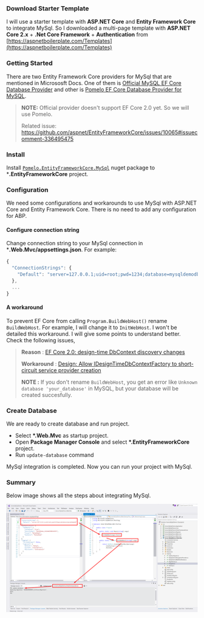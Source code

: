 
### Download Starter Template

I will use a starter template with **ASP.NET Core** and **Entity Framework Core** to integrate MySql. 
So I downloaded a multi-page template with **ASP.NET Core 2.x** + **.Net Core Framework** + **Authentication** from [https://aspnetboilerplate.com/Templates](https://aspnetboilerplate.com/Templates)

### Getting Started

There are two Entity Framework Core providers for MySql that are mentioned in Micrososft Docs. One of them is 
[Official MySQL EF Core Database Provider](https://docs.microsoft.com/en-us/ef/core/providers/mysql/) and 
other is [Pomelo EF Core Database Provider for MySQL](https://docs.microsoft.com/en-us/ef/core/providers/pomelo/).

> **NOTE:** Official provider doesn't support EF Core 2.0 yet. So we will use Pomelo.
> 
> Related issue: https://github.com/aspnet/EntityFrameworkCore/issues/10065#issuecomment-336495475

### Install 

Install [`Pomelo.EntityFrameworkCore.MySql`](https://www.nuget.org/packages/Pomelo.EntityFrameworkCore.MySql/) nuget package to ***.EntityFrameworkCore** project. 

### Configuration

We need some configurations and workarounds to use MySql with ASP.NET Core and Entity Framework Core. 
There is no need to add any configuration for ABP.

#### Configure connection string 

Change connection string to your MySql connection in ***.Web.Mvc/appsettings.json**. For example:

```js
{
  "ConnectionStrings": {
    "Default": "server=127.0.0.1;uid=root;pwd=1234;database=mysqldemodb"
  },
  ...
}

```

#### A workaround

To prevent EF Core from calling `Program.BuildWebHost()` rename `BuildWebHost`. For example, I will change it to `InitWebHost`. 
I won't be detailed this workaround. I will give some points to understand better. Check the following issues,

> **Reason** : [EF Core 2.0: design-time DbContext discovery changes](https://github.com/aspnet/EntityFrameworkCore/issues/9033)
> 
> **Workaround** : [Design: Allow IDesignTimeDbContextFactory to short-circuit service provider creation](https://github.com/aspnet/EntityFrameworkCore/issues/9076#issuecomment-313278753)
>
> **NOTE :** If you don't rename `BuildWebHost`, you get an error like `Unknown database 'your_database'` in MySQL, 
but your database will be created succesfully.

### Create Database

We are ready to create database and run project. 

- Select __\*.Web.Mvc__ as startup project.
- Open **Package Manager Console** and select __\*.EntityFrameworkCore__ project.
- Run `update-database` command

MySql integration is completed. Now you can run your project with MySql. 

### Summary

Below image shows all the steps about integrating MySql.

<img src="images/mysql-integration-summary.png" alt="Swagger UI" class="img-thumbnail" />


